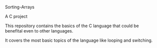 Sorting-Arrays

A C project

This repository contains the basics of the C language that could be benefital even to other languages.

It covers the most basic topics of the language  like looping and switching.
